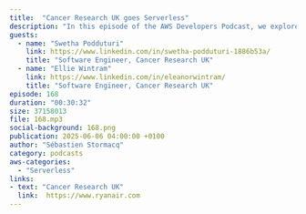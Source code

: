 ```yaml
---
title:  "Cancer Research UK goes Serverless"
description: "In this episode of the AWS Developers Podcast, we explore the first major step in Cancer Research UK’s broader move to serverless: the migration of their payment systems. While this application was the first to make the shift, it paved the way for many other products and services that have since followed suit—marking a significant milestone in their serverless journey. Our guests, Eli Wintram and Sueta Poduturi, walk us through the motivations behind the migration, the architecture decisions that shaped it, and the key AWS services that made it possible. They share how technologies like AWS Lambda and DynamoDB enabled cost savings of up to 94%, why TypeScript was the right fit for their microservices, and how observability and load testing were central to building trust in the new system. Whether you're planning a migration or curious about serverless best practices in production, this episode is packed with technical insights and practical lessons from the field."
guests:
  - name: "Swetha Podduturi"
    link: https://www.linkedin.com/in/swetha-podduturi-1886b53a/
    title: "Software Engineer, Cancer Research UK"
  - name: "Ellie Wintram"
    link: https://www.linkedin.com/in/eleanorwintram/
    title: "Software Engineer, Cancer Research UK"
episode: 168
duration: "00:30:32" 
size: 37158013
file: 168.mp3
social-background: 168.png
publication: 2025-06-06 04:00:00 +0100
author: "Sébastien Stormacq"
category: podcasts
aws-categories:
  - "Serverless"
links:
- text: "Cancer Research UK"
  link:  https://www.ryanair.com
---
```

